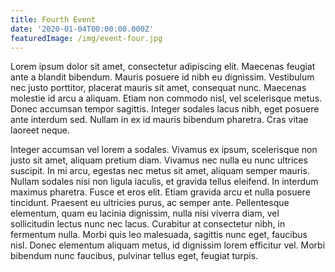 ```yaml
---
title: Fourth Event
date: '2020-01-04T00:00:00.000Z'
featuredImage: /img/event-four.jpg
---
```

Lorem ipsum dolor sit amet, consectetur adipiscing elit. Maecenas feugiat ante a blandit bibendum. Mauris posuere id nibh eu dignissim. Vestibulum nec justo porttitor, placerat mauris sit amet, consequat nunc. Maecenas molestie id arcu a aliquam. Etiam non commodo nisl, vel scelerisque metus. Donec accumsan tempor sagittis. Integer sodales lacus nibh, eget posuere ante interdum sed. Nullam in ex id mauris bibendum pharetra. Cras vitae laoreet neque.

Integer accumsan vel lorem a sodales. Vivamus ex ipsum, scelerisque non justo sit amet, aliquam pretium diam. Vivamus nec nulla eu nunc ultrices suscipit. In mi arcu, egestas nec metus sit amet, aliquam semper mauris. Nullam sodales nisi non ligula iaculis, et gravida tellus eleifend. In interdum maximus pharetra. Fusce et eros elit. Etiam gravida arcu et nulla posuere tincidunt. Praesent eu ultricies purus, ac semper ante. Pellentesque elementum, quam eu lacinia dignissim, nulla nisi viverra diam, vel sollicitudin lectus nunc nec lacus. Curabitur at consectetur nibh, in fermentum nulla. Morbi quis leo malesuada, sagittis nunc eget, faucibus nisl. Donec elementum aliquam metus, id dignissim lorem efficitur vel. Morbi bibendum nunc faucibus, pulvinar tellus eget, feugiat turpis.
